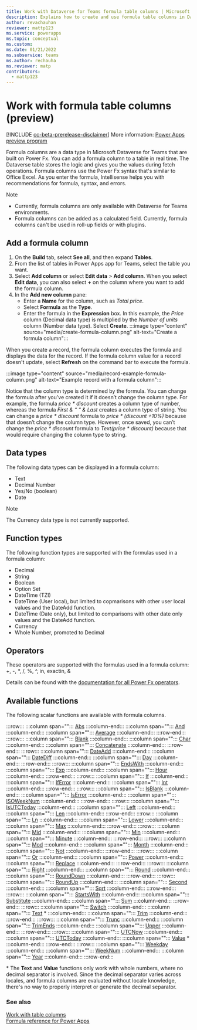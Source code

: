```yaml
---
title: Work with Dataverse for Teams formula table columns | Microsoft Docs
description: Explains how to create and use formula table columns in Dataverse for Teams.
author: revachauhan
reviewer: mattp123
ms.service: powerapps
ms.topic: conceptual
ms.custom: 
ms.date: 01/21/2022
ms.subservice: teams
ms.author: rechauha
ms.reviewer: matp
contributors:
  - mattp123
---
```


# Work with formula table columns (preview)

[!INCLUDE [cc-beta-prerelease-disclaimer](../includes/cc-beta-prerelease-disclaimer.md)] More information: [Power Apps preview program](/power-platform/admin/preview-environments)

Formula columns are a data type in Microsoft Dataverse for Teams that are built on Power Fx. You can add a formula column to a table in real time. The Dataverse table stores the logic and gives you the values during fetch operations. Formula columns use the Power Fx syntax that's similar to Office Excel. As you enter the formula, Intellisense helps you with recommendations for formula, syntax, and errors.

> [!NOTE]
> - Currently, formula columns are only available with Dataverse for Teams environments.
> - Formula columns can be added as a calculated field. Currently, formula columns can't be used in roll-up fields or with plugins.

## Add a formula column

1. On the **Build** tab, select **See all**, and then expand **Tables**.
1. From the list of tables in Power Apps app for Teams, select the table you want.
1. Select **Add column** or select **Edit data** > **Add column**. When you select **Edit data**, you can also select **+** on the column where you want to add the formula column.
1. In the **Add new column** pane: 
   - Enter a **Name** for the column, such as *Total price*.
   - Select **Formula** as the **Type**.
   - Enter the formula in the **Expression** box. In this example, the *Price* column (Decimal data type) is multiplied by the *Number of units* column (Number data type).  Select **Create**.
   :::image type="content" source="media/create-formula-column.png" alt-text="Create a formula column":::

When you create a record, the formula column executes the formula and displays the data for the record. If the formula column value for a record doesn't update, select **Refresh** on the command bar to execute the formula.

:::image type="content" source="media/record-example-formula-column.png" alt-text="Example record with a formula column":::

Notice that the column type is determined by the formula. You can change the formula after you’ve created it if it doesn’t change the column type. For example, the formula *price * discount* creates a column type of number, whereas the formula *First & “ “ & Last* creates a column type of string. You can change a *price * discount* formula to  *price * (discount +10%)* because that doesn’t change the column type. However, once saved, you can’t change the *price * discount* formula to  *Text(price * discount)* because that would require changing the column type to string.

## Data types

The following data types can be displayed in a formula column:

- Text
- Decimal Number
- Yes/No (boolean)
- Date

> [!NOTE]
> The Currency data type is not currently supported.

## Function types

The following function types are supported with the formulas used in a formula column:

- Decimal
- String
- Boolean
- Option Set
- DateTime (TZI)
- DateTime (User local), but limited to copmarisons with other user local values and the DateAdd function.
- DateTime (Date only), but limited to comparisons with other date only values and the DateAdd function.
- Currency
- Whole Number, promoted to Decimal

## Operators

These operators are supported with the formulas used in a formula column: <br />
+, -, \*, /, %, ^, in, exactin, &

Details can be found with the [documentation for all Power Fx operators](../maker/canvas-apps/functions/operators.md).

## Available functions 

The following scalar functions are available with formula columns.

:::row:::
   :::column span="":::
      [Abs](../maker/canvas-apps/functions/function-numericals.md)
   :::column-end:::
   :::column span="":::
      [And](../maker/canvas-apps/functions/function-logicals.md)
   :::column-end:::
   :::column span="":::
      [Average](../maker/canvas-apps/functions/function-aggregates.md)
   :::column-end:::
:::row-end:::
:::row:::
   :::column span="":::
      [Blank](../maker/canvas-apps/functions/function-isblank-isempty.md)
   :::column-end:::
   :::column span="":::
      [Char](../maker/canvas-apps/functions/function-char.md)
   :::column-end:::
   :::column span="":::
      [Concatenate](../maker/canvas-apps/functions/function-concatenate.md)
   :::column-end:::
:::row-end:::
:::row:::
   :::column span="":::
      [DateAdd](../maker/canvas-apps/functions/function-dateadd-datediff.md)
   :::column-end:::
   :::column span="":::
      [DateDiff](../maker/canvas-apps/functions/function-dateadd-datediff.md)
   :::column-end:::
   :::column span="":::
      [Day](../maker/canvas-apps/functions/function-datetime-parts.md)
   :::column-end:::
:::row-end:::
:::row:::
   :::column span="":::
      [EndsWith](../maker/canvas-apps/functions/function-startswith.md)
   :::column-end:::
   :::column span="":::
      [Exp](../maker/canvas-apps/functions/function-numericals.md)
   :::column-end:::
   :::column span="":::
      [Hour](../maker/canvas-apps/functions/function-datetime-parts.md)
   :::column-end:::
:::row-end:::
:::row:::
   :::column span="":::
      [If](../maker/canvas-apps/functions/function-if.md)
   :::column-end:::
   :::column span="":::
      [IfError](../maker/canvas-apps/functions/function-iferror.md)
   :::column-end:::
   :::column span="":::
      [Int](../maker/canvas-apps/functions/function-round.md)
   :::column-end:::
:::row-end:::
:::row:::
   :::column span="":::
      [IsBlank](../maker/canvas-apps/functions/function-isblank-isempty.md)
   :::column-end:::
   :::column span="":::
      [IsError](../maker/canvas-apps/functions/function-iferror.md)
   :::column-end:::
   :::column span="":::
      [ISOWeekNum](../maker/canvas-apps/functions/function-weeknum.md)
   :::column-end:::
:::row-end:::
:::row:::
   :::column span="":::
      [IsUTCToday](../maker/canvas-apps/functions/function-now-today-istoday.md)
   :::column-end:::
   :::column span="":::
      [Left](../maker/canvas-apps/functions/function-left-mid-right.md)
   :::column-end:::
   :::column span="":::
      [Len](../maker/canvas-apps/functions/function-len.md)
   :::column-end:::
:::row-end:::
:::row:::
   :::column span="":::
      [Ln](../maker/canvas-apps/functions/function-numericals.md)
   :::column-end:::
   :::column span="":::
      [Lower](../maker/canvas-apps/functions/function-lower-upper-proper.md)
   :::column-end:::
   :::column span="":::
      [Max](../maker/canvas-apps/functions/function-aggregates.md)
   :::column-end:::
:::row-end:::
:::row:::
   :::column span="":::
      [Mid](../maker/canvas-apps/functions/function-left-mid-right.md)
   :::column-end:::
   :::column span="":::
      [Min](../maker/canvas-apps/functions/function-aggregates.md)
   :::column-end:::
   :::column span="":::
      [Minute](../maker/canvas-apps/functions/function-datetime-parts.md)
   :::column-end:::
:::row-end:::
:::row:::
   :::column span="":::
      [Mod](../maker/canvas-apps/functions/function-mod.md)
   :::column-end:::
   :::column span="":::
      [Month](../maker/canvas-apps/functions/function-datetime-parts.md)
   :::column-end:::
   :::column span="":::
      [Not](../maker/canvas-apps/functions/function-logicals.md)
   :::column-end:::
:::row-end:::
:::row:::
   :::column span="":::
      [Or](../maker/canvas-apps/functions/function-logicals.md)
   :::column-end:::
   :::column span="":::
      [Power](../maker/canvas-apps/functions/function-numericals.md)
   :::column-end:::
   :::column span="":::
      [Replace](../maker/canvas-apps/functions/function-replace-substitute.md)
   :::column-end:::
:::row-end:::
:::row:::
   :::column span="":::
      [Right](../maker/canvas-apps/functions/function-left-mid-right.md)
   :::column-end:::
   :::column span="":::
      [Round](../maker/canvas-apps/functions/function-round.md)
   :::column-end:::
   :::column span="":::
      [RoundDown](../maker/canvas-apps/functions/function-round.md)
   :::column-end:::
:::row-end:::
:::row:::
   :::column span="":::
      [RoundUp](../maker/canvas-apps/functions/function-round.md)
   :::column-end:::
   :::column span="":::
      [Second](../maker/canvas-apps/functions/function-datetime-parts.md)
   :::column-end:::
   :::column span="":::
      [Sqrt](../maker/canvas-apps/functions/function-numericals.md)
   :::column-end:::
:::row-end:::
:::row:::
   :::column span="":::
      [StartsWith](../maker/canvas-apps/functions/function-startswith.md)
   :::column-end:::
   :::column span="":::
      [Substitute](../maker/canvas-apps/functions/function-replace-substitute.md)
   :::column-end:::
   :::column span="":::
      [Sum](../maker/canvas-apps/functions/function-aggregates.md)
   :::column-end:::
:::row-end:::
:::row:::
   :::column span="":::
      [Switch](../maker/canvas-apps/functions/function-if.md)
   :::column-end:::
   :::column span="":::
      [Text](../maker/canvas-apps/functions/function-text.md) \*
   :::column-end:::
   :::column span="":::
      [Trim](../maker/canvas-apps/functions/function-trim.md)
   :::column-end:::
:::row-end:::
:::row:::
   :::column span="":::
      [Trunc](../maker/canvas-apps/functions/function-round.md)
   :::column-end:::
   :::column span="":::
      [TrimEnds](../maker/canvas-apps/functions/function-trim.md)
   :::column-end:::
   :::column span="":::
      [Upper](../maker/canvas-apps/functions/function-lower-upper-proper.md)
   :::column-end:::
:::row-end:::
:::row:::
   :::column span="":::
      [UTCNow](../maker/canvas-apps/functions/function-now-today-istoday.md)
   :::column-end:::
   :::column span="":::
      [UTCToday](../maker/canvas-apps/functions/function-now-today-istoday.md)
   :::column-end:::
   :::column span="":::
      [Value](../maker/canvas-apps/functions/function-value.md) \*
   :::column-end:::
:::row-end:::
:::row:::
   :::column span="":::
      [Weekday](../maker/canvas-apps/functions/function-datetime-parts.md)
   :::column-end:::
   :::column span="":::
      [WeekNum](../maker/canvas-apps/functions/function-weeknum.md)
   :::column-end:::
   :::column span="":::
      [Year](../maker/canvas-apps/functions/function-datetime-parts.md)
   :::column-end:::
:::row-end:::

\* The **Text** and **Value** functions only work with whole numbers, where no decimal separator is involved. Since the decimal separator varies across locales, and formula columns are evaluated without locale knowledge, there's no way to properly interpret or generate the decimal separator.

### See also

[Work with table columns](table-columns.md) <br />
[Formula reference for Power Apps](../maker/canvas-apps/formula-reference.md)
